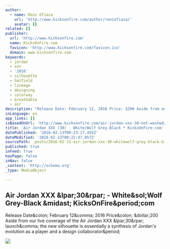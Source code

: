 ```yaml
---
author:
  - name: Renz Ofiaza
    url: 'http://www.kicksonfire.com/author/renzofiaza/'
    avatar: {}
related: []
publisher:
  url: 'http://www.kicksonfire.com'
  name: KicksOnFire.com
  favicon: 'http://www.kicksonfire.com/favicon.ico'
  domain: www.kicksonfire.com
keywords:
  - jordan
  - xxx
  - '2016'
  - silhouette
  - hatfield
  - lineage
  - designing
  - colorway
  - breathable
  - air
description: "Release Date: February 12, 2016 Price: $200 Aside from our live coverage of the Air Jordan XXX (30) launch, the new silhouette is essentially a synthesis of Jordan's evolution as a player and a design collaborator."
inLanguage: en
app_links: []
isBasedOnUrl: 'http://www.kicksonfire.com/air-jordan-xxx-30-not-washed/'
title: 'Air Jordan XXX (30) - White/Wolf Grey-Black * KicksOnFire.com'
datePublished: '2016-02-13T00:23:17.455Z'
dateModified: '2016-02-13T00:22:47.057Z'
sourcePath: _posts/2016-02-13-air-jordan-xxx-30-whitewolf-grey-black-kicksonfireco.md
published: true
inFeed: true
hasPage: false
inNav: false
_context: 'http://schema.org'
_type: MediaObject

---
```

<article style=""><h1>Air Jordan XXX &amp;lpar;30&amp;rpar; - White&amp;sol;Wolf Grey-Black &amp;midast; KicksOnFire&amp;period;com</h1><p>Release Date&amp;colon; February 12&amp;comma; 2016 Price&amp;colon; &amp;dollar;200 Aside from our live coverage of the Air Jordan XXX &amp;lpar;30&amp;rpar; launch&amp;comma; the new silhouette is essentially a synthesis of Jordan's evolution as a player and a design collaborator&amp;period;</p><img src="http://5.kicksonfire.net/wp-content/uploads/2016/01/Air-Jordan-XXX-Buy-Pass-Wait.jpg?a87140" /></article>